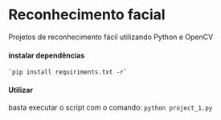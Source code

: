 # Reconhecimento facial
Projetos de reconhecimento fácil utilizando Python e OpenCV

#### instalar dependências
    `pip install requiriments.txt -r`

#### Utilizar

basta executar o script com o comando:
    `python project_1.py`
